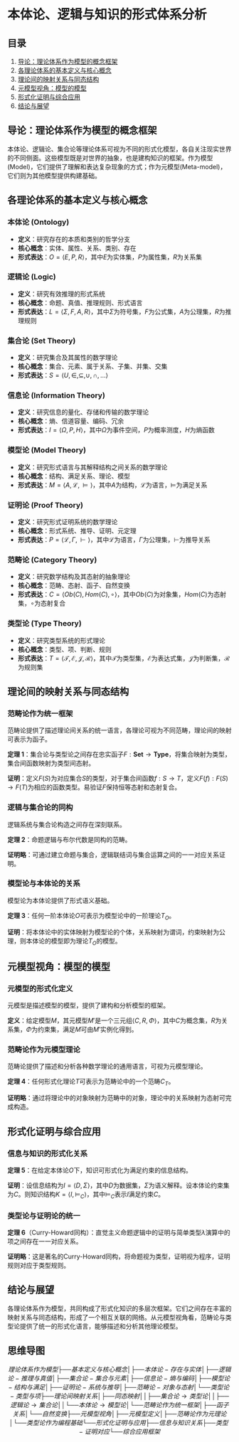 # 本体论、逻辑与知识的形式体系分析

## 目录

1. [导论：理论体系作为模型的概念框架](#导论理论体系作为模型的概念框架)
2. [各理论体系的基本定义与核心概念](#各理论体系的基本定义与核心概念)
3. [理论间的映射关系与同态结构](#理论间的映射关系与同态结构)
4. [元模型视角：模型的模型](#元模型视角模型的模型)
5. [形式化证明与综合应用](#形式化证明与综合应用)
6. [结论与展望](#结论与展望)

## 导论：理论体系作为模型的概念框架

本体论、逻辑论、集合论等理论体系可视为不同的形式化模型，各自关注现实世界的不同侧面。这些模型既是对世界的抽象，也是建构知识的框架。作为模型(Model)，它们提供了理解和表达复杂现象的方式；作为元模型(Meta-model)，它们则为其他模型提供构建基础。

## 各理论体系的基本定义与核心概念

### 本体论 (Ontology)

- **定义**：研究存在的本质和类别的哲学分支
- **核心概念**：实体、属性、关系、类别、存在
- **形式表达**：$O = \langle E, P, R \rangle$，其中$E$为实体集，$P$为属性集，$R$为关系集

### 逻辑论 (Logic)

- **定义**：研究有效推理的形式系统
- **核心概念**：命题、真值、推理规则、形式语言
- **形式表达**：$L = \langle \Sigma, F, A, R \rangle$，其中$\Sigma$为符号集，$F$为公式集，$A$为公理集，$R$为推理规则

### 集合论 (Set Theory)

- **定义**：研究集合及其属性的数学理论
- **核心概念**：集合、元素、属于关系、子集、并集、交集
- **形式表达**：$S = \langle U, \in, \subseteq, \cup, \cap, \ldots \rangle$

### 信息论 (Information Theory)

- **定义**：研究信息的量化、存储和传输的数学理论
- **核心概念**：熵、信道容量、编码、冗余
- **形式表达**：$I = \langle \Omega, P, H \rangle$，其中$\Omega$为事件空间，$P$为概率测度，$H$为熵函数

### 模型论 (Model Theory)

- **定义**：研究形式语言与其解释结构之间关系的数学理论
- **核心概念**：结构、满足关系、理论、模型
- **形式表达**：$M = \langle A, \mathcal{L}, \models \rangle$，其中$A$为结构，$\mathcal{L}$为语言，$\models$为满足关系

### 证明论 (Proof Theory)

- **定义**：研究形式证明系统的数学理论
- **核心概念**：形式系统、推导、证明、元定理
- **形式表达**：$P = \langle \mathcal{L}, \Gamma, \vdash \rangle$，其中$\mathcal{L}$为语言，$\Gamma$为公理集，$\vdash$为推导关系

### 范畴论 (Category Theory)

- **定义**：研究数学结构及其态射的抽象理论
- **核心概念**：范畴、态射、函子、自然变换
- **形式表达**：$C = \langle Ob(C), Hom(C), \circ \rangle$，其中$Ob(C)$为对象集，$Hom(C)$为态射集，$\circ$为态射复合

### 类型论 (Type Theory)

- **定义**：研究类型系统的形式理论
- **核心概念**：类型、项、判断、规则
- **形式表达**：$T = \langle \mathcal{T}, \mathcal{E}, \mathcal{J}, \mathcal{R} \rangle$，其中$\mathcal{T}$为类型集，$\mathcal{E}$为表达式集，$\mathcal{J}$为判断集，$\mathcal{R}$为规则集

## 理论间的映射关系与同态结构

### 范畴论作为统一框架

范畴论提供了描述理论间关系的统一语言，各理论可视为不同范畴，理论间的映射可表示为函子。

**定理 1**：集合论与类型论之间存在忠实函子$F: \mathbf{Set} \rightarrow \mathbf{Type}$，将集合映射为类型，集合间函数映射为类型间态射。

**证明**：定义$F(S)$为对应集合$S$的类型，对于集合间函数$f: S \rightarrow T$，定义$F(f): F(S) \rightarrow F(T)$为相应的函数类型。易验证$F$保持恒等态射和态射复合。

### 逻辑与集合论的同构

逻辑系统与集合论构造之间存在深刻联系。

**定理 2**：命题逻辑与布尔代数是同构的范畴。

**证明略**：可通过建立命题与集合，逻辑联结词与集合运算之间的一一对应关系证明。

### 模型论与本体论的关系

模型论为本体论提供了形式语义基础。

**定理 3**：任何一阶本体论$O$可表示为模型论中的一阶理论$T_O$。

**证明**：将本体论中的实体映射为模型论的个体，关系映射为谓词，约束映射为公理，则本体论的模型即为理论$T_O$的模型。

## 元模型视角：模型的模型

### 元模型的形式化定义

元模型是描述模型的模型，提供了建构和分析模型的框架。

**定义**：给定模型$M$，其元模型$M'$是一个三元组$\langle C, R, \Phi \rangle$，其中$C$为概念集，$R$为关系集，$\Phi$为约束集，满足$M$可由$M'$实例化得到。

### 范畴论作为元模型理论

范畴论提供了描述和分析各种数学理论的通用语言，可视为元模型理论。

**定理 4**：任何形式化理论$T$可表示为范畴论中的一个范畴$C_T$。

**证明略**：通过将理论中的对象映射为范畴中的对象，理论中的关系映射为态射可完成构造。

## 形式化证明与综合应用

### 信息与知识的形式化关系

**定理 5**：在给定本体论$O$下，知识可形式化为满足约束的信息结构。

**证明**：设信息结构为$I = \langle D, \Sigma \rangle$，其中$D$为数据集，$\Sigma$为语义解释。设本体论约束集为$C$。则知识结构$K = \langle I, \models_C \rangle$，其中$\models_C$表示$I$满足约束$C$。

### 类型论与证明论的统一

**定理 6**（Curry-Howard同构）：直觉主义命题逻辑中的证明与简单类型$\lambda$演算中的项之间存在一一对应关系。

**证明略**：这是著名的Curry-Howard同构，将命题视为类型，证明视为程序，证明规则对应于类型规则。

## 结论与展望

各理论体系作为模型，共同构成了形式化知识的多层次框架。它们之间存在丰富的映射关系与同态结构，形成了一个相互关联的网络。从元模型视角看，范畴论与类型论提供了统一的形式化语言，能够描述和分析其他理论模型。

## 思维导图

```math
理论体系作为模型
├── 基本定义与核心概念
│   ├── 本体论 - 存在与实体
│   ├── 逻辑论 - 推理与真值
│   ├── 集合论 - 集合与元素
│   ├── 信息论 - 熵与编码
│   ├── 模型论 - 结构与满足
│   ├── 证明论 - 系统与推导
│   ├── 范畴论 - 对象与态射
│   └── 类型论 - 类型与项
├── 理论间映射关系
│   ├── 同态映射
│   │   ├── 集合论→类型论
│   │   ├── 逻辑论→集合论
│   │   └── 本体论→模型论
│   └── 范畴论作为统一框架
│       ├── 函子关系
│       └── 自然变换
├── 元模型视角
│   ├── 元模型定义
│   ├── 范畴论作为元理论
│   └── 类型论作为编程基础
└── 形式化证明与应用
    ├── 信息与知识关系
    ├── 类型-证明对应
    └── 综合应用框架
```
